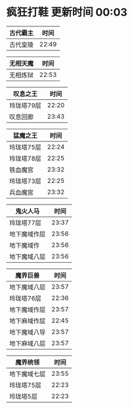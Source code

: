 # 疯狂打鞋 更新时间 00:03

| 古代霸主   | 时间    |
|--------|-------|
| 古代皇陵 | 22:49 |

| 无相天魔   | 时间    |
|--------|-------|
| 无相炼狱 | 22:53 |

| 叹息之王   | 时间    |
|--------|-------|
| 玲珑塔79层 | 22:20 |
| 叹息回廊 | 23:43 |

| 猛魔之王   | 时间    |
|--------|-------|
| 玲珑塔75层 | 22:24 |
| 玲珑塔78层 | 22:25 |
| 铁血魔宫 | 23:32 |
| 玲珑塔73层 | 22:25 |
| 兵血魔宫 | 23:32 |

| 鬼火人马   | 时间    |
|--------|-------|
| 玲珑塔77层 | 23:37 |
| 地下魔域作层 | 23:56 |
| 地下魔域作 | 23:56 |
| 地下魔域八层 | 23:56 |

| 魔界巨兽   | 时间    |
|--------|-------|
| 地下魔域八层 | 23:57 |
| 玲珑塔76层 | 22:36 |
| 地下魔域作层 | 23:57 |
| 地下麻域作层 | 22:45 |
| 地下魔域八导 | 23:57 |
| 地下麻域八层 | 23:57 |

| 魔界统领   | 时间    |
|--------|-------|
| 地下魔域七层 | 23:55 |
| 玲珑塔75层 | 22:23 |
| 玲珑塔5层 | 22:23 |
